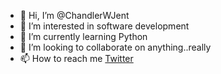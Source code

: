 - 👋 Hi, I’m @ChandlerWJent
- 👀 I’m interested in software development
- 🌱 I’m currently learning Python
- 💞️ I’m looking to collaborate on anything..really
- 📫 How to reach me [Twitter](https://twitter.com/ChandlerWJent)

<!---
ChandlerWJent/ChandlerWJent is a ✨ special ✨ repository because its `README.md` (this file) appears on your GitHub profile.
You can click the Preview link to take a look at your changes.
--->
